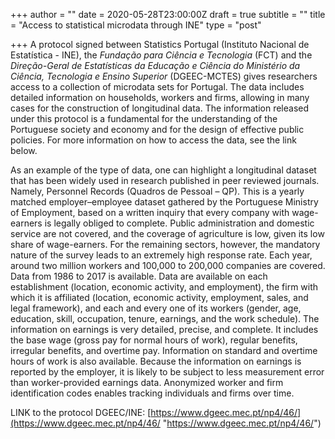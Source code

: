 +++
author = ""
date = 2020-05-28T23:00:00Z
draft = true
subtitle = ""
title = "Access to statistical microdata through INE"
type = "post"

+++
A protocol signed between Statistics Portugal (Instituto Nacional de Estatística - INE), the _Fundação para Ciência e Tecnologia_ (FCT) and the _Direção-Geral de Estatísticas da Educação e Ciência do Ministério da Ciência, Tecnologia e Ensino Superior_ (DGEEC-MCTES) gives researchers access to a collection of microdata sets for Portugal. The data includes detailed information on households, workers and firms, allowing in many cases for the construction of longitudinal data. The information released under this protocol is a fundamental for the understanding of the Portuguese society and economy and for the design of effective public policies. For more information on how to access the data, see the link below.

As an example of the type of data, one can highlight a longitudinal dataset that has been widely used in research published in peer reviewed journals. Namely, Personnel Records (Quadros de Pessoal – QP). This is a yearly matched employer–employee dataset gathered by the Portuguese Ministry of Employment, based on a written inquiry that every company with wage-earners is legally obliged to complete. Public administration and domestic service are not covered, and the coverage of agriculture is low, given its low share of wage-earners. For the remaining sectors, however, the mandatory nature of the survey leads to an extremely high response rate. Each year, around two million workers and 100,000 to 200,000 companies are covered. Data from 1986 to 2017 is available. Data are available on each establishment (location, economic activity, and employment), the firm with which it is affiliated (location, economic activity, employment, sales, and legal framework), and each and every one of its workers (gender, age, education, skill, occupation, tenure, earnings, and the work schedule). The information on earnings is very detailed, precise, and complete. It includes the base wage (gross pay for normal hours of work), regular benefits, irregular benefits, and overtime pay. Information on standard and overtime hours of work is also available. Because the information on earnings is reported by the employer, it is likely to be subject to less measurement error than worker-provided earnings data. Anonymized worker and firm identification codes enables tracking individuals and firms over time.

LINK to the protocol DGEEC/INE: [https://www.dgeec.mec.pt/np4/46/](https://www.dgeec.mec.pt/np4/46/ "https://www.dgeec.mec.pt/np4/46/")